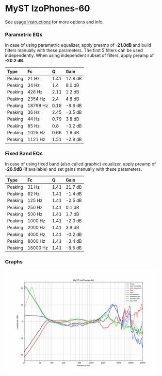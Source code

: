 # MyST IzoPhones-60
See [usage instructions](https://github.com/jaakkopasanen/AutoEq#usage) for more options and info.

### Parametric EQs
In case of using parametric equalizer, apply preamp of **-21.0dB** and build filters manually
with these parameters. The first 5 filters can be used independently.
When using independent subset of filters, apply preamp of **-20.2 dB**.

| Type    | Fc       |    Q | Gain    |
|:--------|:---------|:-----|:--------|
| Peaking | 21 Hz    | 1.41 | 17.8 dB |
| Peaking | 34 Hz    | 1.4  | 8.0 dB  |
| Peaking | 428 Hz   | 2.11 | 1.2 dB  |
| Peaking | 2354 Hz  | 2.4  | 4.8 dB  |
| Peaking | 18798 Hz | 0.18 | -6.6 dB |
| Peaking | 36 Hz    | 2.45 | -3.5 dB |
| Peaking | 44 Hz    | 0.79 | 3.8 dB  |
| Peaking | 85 Hz    | 0.8  | -3.2 dB |
| Peaking | 1025 Hz  | 0.66 | 1.6 dB  |
| Peaking | 1121 Hz  | 1.51 | -2.8 dB |

### Fixed Band EQs
In case of using fixed band (also called graphic) equalizer, apply preamp of **-20.9dB**
(if available) and set gains manually with these parameters.

| Type    | Fc       |    Q | Gain    |
|:--------|:---------|:-----|:--------|
| Peaking | 31 Hz    | 1.41 | 21.7 dB |
| Peaking | 62 Hz    | 1.41 | -1.4 dB |
| Peaking | 125 Hz   | 1.41 | -2.5 dB |
| Peaking | 250 Hz   | 1.41 | 0.1 dB  |
| Peaking | 500 Hz   | 1.41 | 1.7 dB  |
| Peaking | 1000 Hz  | 1.41 | -2.0 dB |
| Peaking | 2000 Hz  | 1.41 | 3.9 dB  |
| Peaking | 4000 Hz  | 1.41 | -0.2 dB |
| Peaking | 8000 Hz  | 1.41 | -3.4 dB |
| Peaking | 16000 Hz | 1.41 | -8.6 dB |

### Graphs
![](./MyST%20IzoPhones-60.png)